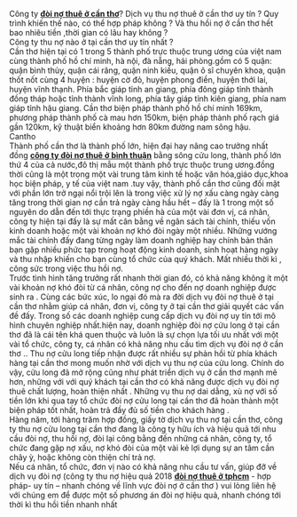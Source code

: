 <p>Công ty <a href="http://doinocuulong.vn/tin-tuc/cong-ty-doi-no-thue-o-can-tho-uy-tin-nhat-187.html"><strong>đòi nợ thuê ở cần thơ</strong></a>? Dịch vụ thu nợ thuê ở cần thơ uy tín ? Quy trình khiến thế nào, có thể hợp pháp không ? Và thu hồi nợ ở cần thơ hết bao nhiêu tiền ,thời gian có lâu hay không ?<br />
Công ty thu nợ nào ở tại cần thơ uy tín nhất ?<br />
Cần thơ hiện tại có 1 trong 5 thành phố trực thuộc trung ương của việt nam cùng thành phố hồ chí minh, hà nội, đà nẵng, hải phòng.gồm có 5 quận: quận bình thủy, quận cái răng, quận ninh kiều, quận ô sĩ chuyên khoa, quận thốt nốt cùng 4 huyện : huyện cờ đỏ, huyện phong điền, huyện thới lai, huyện vĩnh thạnh. Phía bắc giáp tỉnh an giang, phía đông giáp tỉnh thành đồng tháp hoặc tỉnh thành vĩnh long, phía tây giáp tỉnh kiên giang, phía nam giáp tỉnh hậu giang. Cần thơ biện pháp thành phố hồ chí minh 169km, phương pháp thành phố cà mau hơn 150km, biện pháp thành phố rạch giá gần 120km, kỹ thuật biển khoảng hơn 80km đường nam sông hậu.<br />
Cantho<br />
Thành phố cần thơ là thành phố lớn, hiện đại hay nâng cao trưởng nhất đồng&nbsp;<a href="http://doinocuulong.vn/tin-tuc/cong-ty-doi-no-thue-o-binh-thuan-uy-tin-nhat-189.html"><strong>công ty đòi nợ thuê ở bình thuận</strong></a> bằng sông cửu long, thành phố lớn thứ 4 của cả nước,đô thị mẫu một thành phố trực thuộc trung ương.đồng thời cũng là một trong một vài trung tâm kinh tế hoặc văn hóa,giáo dục,khoa học biện pháp, y tế của việt nam .tuy vậy, thành phố cần thơ cũng đối mặt với phần lớn trở ngại nổi trội lên là trong việc xử lý nợ xấu càng ngày càng tăng trong thời gian nợ cần trả ngày càng hầu hết &ndash; đấy là 1 trong một số nguyên do dẫn đến tới thực trạng phiền hà của một vài đơn vị, cá nhân, công ty hiện tại đấy là sự mất cân bằng về ngân sách tài chính, thiếu vốn kinh doanh hoặc một vài khoản nợ khó đòi ngày một nhiều. Những vướng mắc tài chính đấy đang từng ngày làm doanh nghiệp hay chính bản thân bạn gặp nhiều phức tạp trong hoạt động kinh doanh, sinh hoạt hàng ngày và thu nhập khiến cho bạn cùng tổ chức của quý khách. Mất nhiều thời kì , công sức trong việc thu hồi nợ.<br />
Trước tình hình tăng trưởng rất nhanh thời gian đó, có khả năng không ít một vài khoản nợ khó đòi từ cá nhân, công nợ cho đến nợ doanh nghiệp được sinh ra . Cùng các bức xúc, lo ngại đó mà ra đời dịch vụ đòi nợ thuê ở tại cần thơ nhằm giúp cá nhân, đơn vị, công ty ở tại cần thơ giải quyết các vấn đề đấy. Trong số các doanh nghiệp cung cấp dịch vụ đòi nợ uy tín tới mô hình chuyên nghiệp nhất.hiện nay, doanh nghiệp đòi nợ cửu long ở tại cần thơ đã là cái tên khá quen thuộc và luôn là sự chọn lựa tối ưu nhất với một vài tổ chức, công ty, cá nhân có khả năng nhu cầu tìm dịch vụ đòi nợ ở cần thơ .. Thu nợ cửu long tiếp nhận được rất nhiều sự phản hồi từ phía khách hàng tại cần thơ mong muốn nhờ với dịch vụ thu nợ của cửu long. Chính do vậy, cửu long đã mở rộng cũng như phát triển dịch vụ ở cần thơ mạnh mẽ hơn, những với với quý khách tại cần thơ có khả năng được dịch vụ đòi nợ thuê chất lượng, hoàn thiện nhất . Những vụ thu nợ dai dẳng, xù nợ với số tiền lớn khi qua tay tổ chức đòi nợ cửu long tại cần thơ đã hoàn thành một biện pháp tốt nhất, hoàn trả đầy đủ số tiền cho khách hàng .<br />
Hàng năm, tới hàng trăm hợp đồng, giấy tờ dịch vụ thu nợ tại cần thơ, công ty thu nợ cửu long tại cần thơ đang là công ty hữu ích và hiệu quả tới nhu cầu đòi nợ, thu hồi nợ, đòi lại công bằng đến những cá nhân, công ty, tổ chức đang gặp nợ xấu, nợ khó đòi của một vài kẻ lợi dụng sự an tâm cần chây ỳ, hoặc không còn thiện chí trả nợ.<br />
Nếu cá nhân, tổ chức, đơn vị nào có khả năng nhu cầu tư vấn, giúp đỡ về dịch vụ đòi nợ (công ty thu nợ hiệu quả 2018&nbsp;<a href="http://doinocuulong.vn/tin-tuc/cong-ty-doi-no-thue-o-tphcm-uy-tin-nam-2018-165.html"><strong>đòi nợ thuê ở tphcm</strong></a> - hợp pháp- uy tín &ndash; nhanh chóng về lĩnh vực đòi nợ ở cần thơ ) vui lòng liên hệ với chúng em để được một số phương án đòi nợ hiệu quả, nhanh chóng tới thời kì thu hồi tiền nhanh nhất</p>
